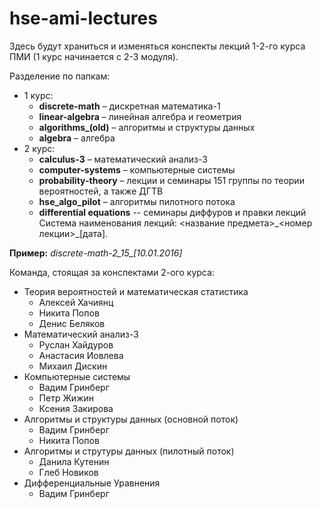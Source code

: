 # hse-ami-lectures

Здесь будут храниться и изменяться конспекты лекций 1-2-го курса ПМИ (1 курс начинается с 2-3 модуля).

Разделение по папкам:
* 1 курс:
   * <b>discrete-math</b> – дискретная математика-1
   * <b>linear-algebra</b> – линейная алгебра и геометрия
   * <b>algorithms\_(old)</b> – алгоритмы и структуры данных
   * <b>algebra</b> – алгебра
* 2 курс:
   * <b>calculus-3</b> – математический анализ-3
   * <b>computer-systems</b> – компьютерные системы
   * <b>probability-theory</b> – лекции и семинары 151 группы по теории вероятностей, а также ДГТВ
   * <b>hse_algo_pilot</b> – алгоритмы пилотного потока
   * <b>differential equations</b> -- семинары диффуров и правки лекций
Система наименования лекций: <название предмета>\_<номер лекции>\_[дата].

<b>Пример:</b> <i>discrete-math-2\_15\_[10.01.2016]</i>

Команда, стоящая за конспектами 2-ого курса:

* Теория вероятностей и математическая статистика
    * Алексей Хачиянц
    * Никита Попов
    * Денис Беляков
* Математический анализ-3
    * Руслан Хайдуров
    * Анастасия Иовлева
    * Михаил Дискин
* Компьютерные системы
    * Вадим Гринберг
    * Петр Жижин
    * Ксения Закирова
* Алгоритмы и структуры данных (основной поток)
    * Вадим Гринберг
    * Никита Попов
* Алгоритмы и струтуры данных (пилотный поток)
    * Данила Кутенин
    * Глеб Новиков
* Дифференциальные Уравнения
    * Вадим Гринберг
